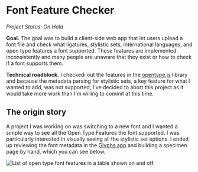# Font Feature Checker

_Project Status: On Hold_

**Goal.** The goal was to build a client-side web app that let users upload a font file and check what ligatures, stylistic sets, international languages, and open type features a font supported. These features are implemented inconsistently and many people are unaware that they exist or how to check if a font supports them.

**Technical roadblock.** I checkedi out the features in the [opentype.js](https://opentype.js.org/) library and because the metadata parsing for stylistic sets, a key feature for what I wanted to add, was not supported, I've decided to abort this project as it would take more work than I'm willing to commit at this time.

## The origin story

A project I was working on was switching to a new font and I wanted a simple way to see all the Open Type Features the font supported. I was particularly interested in visually seeing all the stylistic set options. I ended up reviewing the font metadata in the [Glyphs app](https://glyphsapp.com/) and building a specimen page by hand, which you can see below.

![List of open type font features in a table shown on and off](https://raw.githubusercontent.com/lokesh/font-feature-settings/master/img/open_type_features.png)
